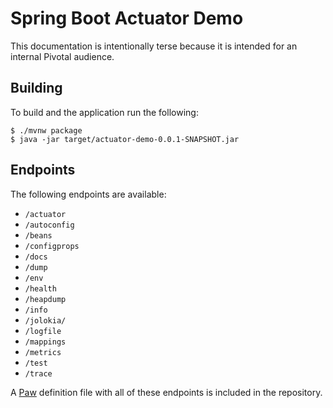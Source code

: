 # Spring Boot Actuator Demo
This documentation is intentionally terse because it is intended for an internal Pivotal audience.

## Building
To build and the application run the following:

```
$ ./mvnw package
$ java -jar target/actuator-demo-0.0.1-SNAPSHOT.jar
```

## Endpoints
The following endpoints are available:

* `/actuator`
* `/autoconfig`
* `/beans`
* `/configprops`
* `/docs`
* `/dump`
* `/env`
* `/health`
* `/heapdump`
* `/info`
* `/jolokia/`
* `/logfile`
* `/mappings`
* `/metrics`
* `/test`
* `/trace`

A [Paw](https://paw.cloud) definition file with all of these endpoints is included in the repository.
